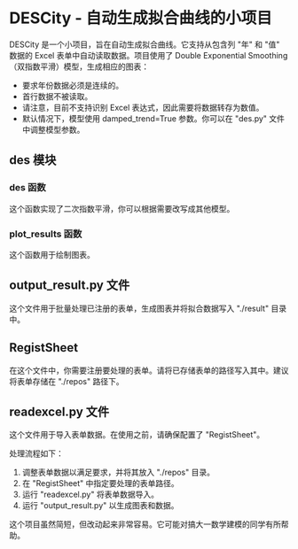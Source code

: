 # DESCity - 自动生成拟合曲线的小项目

DESCity 是一个小项目，旨在自动生成拟合曲线。它支持从包含列 "年" 和 "值" 数据的 Excel 表单中自动读取数据。项目使用了 Double Exponential Smoothing（双指数平滑）模型，生成相应的图表：

- 要求年份数据必须是连续的。
- 首行数据不被读取。
- 请注意，目前不支持识别 Excel 表达式，因此需要将数据转存为数值。
- 默认情况下，模型使用 damped_trend=True 参数。你可以在 "des.py" 文件中调整模型参数。

## des 模块

### des 函数
这个函数实现了二次指数平滑，你可以根据需要改写成其他模型。

### plot_results 函数
这个函数用于绘制图表。

## output_result.py 文件
这个文件用于批量处理已注册的表单，生成图表并将拟合数据写入 "./result" 目录中。

## RegistSheet
在这个文件中，你需要注册要处理的表单。请将已存储表单的路径写入其中。建议将表单存储在 "./repos" 路径下。

## readexcel.py 文件
这个文件用于导入表单数据。在使用之前，请确保配置了 "RegistSheet"。

处理流程如下：

1. 调整表单数据以满足要求，并将其放入 "./repos" 目录。
2. 在 "RegistSheet" 中指定要处理的表单路径。
3. 运行 "readexcel.py" 将表单数据导入。
4. 运行 "output_result.py" 以生成图表和数据。

这个项目虽然简短，但改动起来非常容易。它可能对搞大一数学建模的同学有所帮助。
